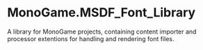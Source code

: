 # MonoGame.MSDF_Font_Library
A library for MonoGame projects, containing content importer and processor extentions for handling and rendering font files.
